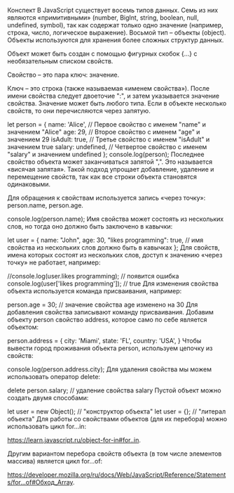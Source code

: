 Конспект
В JavaScript существует восемь типов данных. Семь из них являются «примитивными» (number, BigInt, string, boolean, null, undefined, symbol), так как содержат только одно значение (например, строка, число, логическое выражение). Восьмой тип – объекты (object). Объекты используются для хранения более сложных структур данных.

Объект может быть создан с помощью фигурных скобок {…} с необязательным списком свойств.

Свойство – это пара ключ: значение.

Ключ – это строка (также называемая «именем свойства»). После имени свойства следует двоеточие ":", и затем указывается значение свойства. Значение может быть любого типа. Если в объекте несколько свойств, то они перечисляются через запятую.

let person = { 
  name: 'Alice',     // Первое свойство с именем "name" и значением "Alice"
  age: 29,           // Второе свойство с именем "age" и значением 29
  isAdult: true,     // Третье свойство с именем "isAdult" и значением true
  salary: undefined, // Четвертое свойство с именем "salary" и значением undefined
};
console.log(person);
Последнее свойство объекта может заканчиваться запятой ",". Это называется «висячая запятая». Такой подход упрощает добавление, удаление и перемещение свойств, так как все строки объекта становятся одинаковыми.

Для обращения к свойствам используется запись «через точку»: person.name, person.age.

console.log(person.name);
Имя свойства может состоять из нескольких слов, но тогда оно должно быть заключено в кавычки:

let user = {
  name: "John",
  age: 30,
  "likes programming": true,  // имя свойства из нескольких слов должно быть в кавычках
};
Для свойств, имена которых состоят из нескольких слов, доступ к значению «через точку» не работает, например:

//console.log(user.likes programming);  // появится ошибка
console.log(user['likes programming']);  // true
Для изменения свойства объекта используется команда присваивания, например:

person.age = 30;    // значение свойства age изменено на 30
Для добавления свойства записывают команду присваивания. Добавим объекту person свойство address, которое само по себе является объектом:

person.address = {
  city: 'Miami',
  state: 'FL',
  country: 'USA',
}
Чтобы вывести город проживания объекта person, используем цепочку из свойств:

console.log(person.address.city);
Для удаления свойства мы можем использовать оператор delete:

delete person.salary;     // удаление свойства salary
Пустой объект можно создать двумя способами:

let user = new Object(); // "конструктор объекта"
let user = {};           // "литерал объекта"
Для работы со свойствами объектов (для их перебора) можно использовать цикл for...in:

https://learn.javascript.ru/object-for-in#for..in.

Другим вариантом перебора свойств объекта (в том числе элементов массива) является цикл for...of:

https://developer.mozilla.org/ru/docs/Web/JavaScript/Reference/Statements/for...of#Обход_Array.
